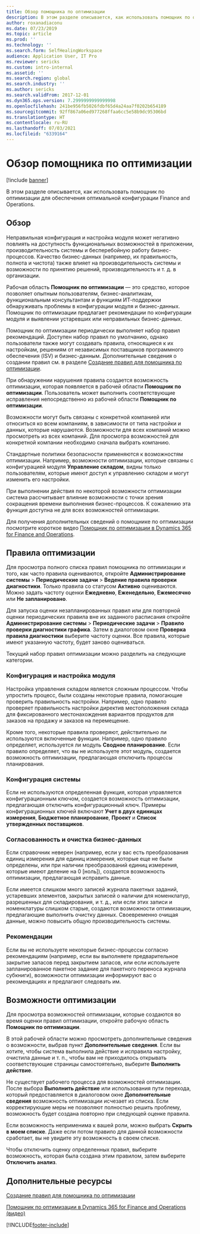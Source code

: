 ```yaml
---
title: Обзор помощника по оптимизации
description: В этом разделе описывается, как использовать помощник по оптимизации для обеспечения оптимальной конфигурации Finance and Operations.
author: roxanadiaconu
ms.date: 07/23/2019
ms.topic: article
ms.prod: ''
ms.technology: ''
ms.search.form: SelfHealingWorkspace
audience: Application User, IT Pro
ms.reviewer: sericks
ms.custom: intro-internal
ms.assetid: ''
ms.search.region: global
ms.search.industry: ''
ms.author: sericks
ms.search.validFrom: 2017-12-01
ms.dyn365.ops.version: 7.2999999999999998
ms.openlocfilehash: 241be956fb5026fdbf65d4a24aa7f0202b654189
ms.sourcegitcommit: 92ff867a06ed977268ffaa6cc5e58b9dc95306bd
ms.translationtype: HT
ms.contentlocale: ru-RU
ms.lasthandoff: 07/03/2021
ms.locfileid: "6339164"
---
```

# <a name="optimization-advisor-overview"></a>Обзор помощника по оптимизации

[!include [banner](../includes/banner.md)]

В этом разделе описывается, как использовать помощник по оптимизации для обеспечения оптимальной конфигурации Finance and Operations.

## <a name="overview"></a>Обзор

Неправильная конфигурация и настройка модуля может негативно повлиять на доступность функциональных возможностей в приложении, производительность системы и бесперебойную работу бизнес-процессов. Качество бизнес-данных (например, их правильность, полнота и чистота) также влияет на производительность системы и возможности по принятию решений, производительность и т. д. в организации.

Рабочая область **Помощник по оптимизации** — это средство, которое позволяет опытным пользователям, бизнес-аналитикам, функциональным консультантам и функциям ИТ-поддержки обнаруживать проблемы в конфигурации модуля и бизнес-данных. Помощник по оптимизации предлагает рекомендации по конфигурации модуля и выявлении устаревших или неправильных бизнес-данных.

Помощник по оптимизации периодически выполняет набор правил рекомендаций. Доступен набор правил по умолчанию, однако пользователи также могут создавать правила, относящиеся к их настройкам, решениям от независимых поставщиков программного обеспечения (ISV) и бизнес-данным. Дополнительные сведения о создании правил см. в разделе [Создание правил для помощника по оптимизации](./create-rules-optimization-advisor.md).

При обнаружении нарушения правила создается возможность оптимизации, которая появляется в рабочей области **Помощник по оптимизации**. Пользователь может выполнить соответствующие исправления непосредственно из рабочей области **Помощник по оптимизации**.

Возможности могут быть связаны с конкретной компанией или относиться ко всем компаниям, в зависимости от типа настройки и данных, которые нарушаются. Возможности для всех компаний можно просмотреть из всех компаний. Для просмотра возможностей для конкретной компании необходимо сначала выбрать компанию.

Стандартные политики безопасности применяются к возможностям оптимизации. Например, возможности оптимизации, которые связаны с конфигурацией модуля **Управление складом**, видны только пользователям, которые имеют доступ к управлению складом и могут изменить его настройки.

При выполнении действия по некоторой возможности оптимизации система рассчитывает влияние возможности с точки зрения сокращения времени выполнения бизнес-процессов. К сожалению эта функция доступна не для всех возможностей оптимизации.

Для получения дополнительных сведений о помощнике по оптимизации посмотрите короткое видео [Помощник по оптимизации в Dynamics 365 for Finance and Operations](https://www.youtube.com/watch?v=MRsAzgFCUSQ).

## <a name="optimization-rules"></a>Правила оптимизации

Для просмотра полного списка правил помощника по оптимизации и того, как часто правила оцениваются, откройте **Администрирование системы** &gt; **Периодические задачи** &gt; **Ведение правила проверки диагностики**. Только правила со статусом **Активно** оцениваются. Можно задать частоту оценки **Ежедневно**, **Еженедельно**, **Ежемесячно** или **Не запланировано**.

Для запуска оценки незапланированных правил или для повторной оценки периодических правила вне их заданного расписания откройте **Администрирование системы** &gt; **Периодические задачи** &gt; **Правило проверки диагностики графика**. Затем в диалоговом окне **Проверка правила диагностики** выберите частоту оценки. Все правила, которые имеют указанную частоту, будет заново оцениваться.

Текущий набор правил оптимизации можно разделить на следующие категории.

### <a name="module-configuration-and-setup"></a>Конфигурация и настройка модуля

Настройка управления складом является сложным процессом. Чтобы упростить процесс, были созданы некоторые правила, помогающие проверить правильность настройки. Например, одно правило проверяет правильность настройки директив местоположения склада для фиксированного местонахождения вариантов продуктов для заказов на продажу и заказов на перемещение.

Кроме того, некоторые правила проверяют, действительно ли используются включенные функции. Например, одно правило определяет, используется ли модуль **Сводное планирование**. Если правило определяет, что вы не используете этот модуль, создается возможность оптимизации, предлагающая отключить процессы планирования.

### <a name="system-configuration"></a>Конфигурация системы

Если не используются определенная функция, которая управляется конфигурационным ключом, создается возможность оптимизации, предлагающая отключить конфигурационный ключ. Примеры конфигурационных ключей включают **Учет в двух единицах измерения**, **Бюджетное планирование**, **Проект** и **Список утвержденных поставщиков**.

### <a name="business-data-consistency-and-cleanup"></a>Согласованность и очистка бизнес-данных

Если справочник неверен (например, если у вас есть преобразования единиц измерения для единиц измерения, которые еще не были определены, или при наличии преобразований единиц измерения, которые имеют деление на 0 \[ноль\]), создается возможность оптимизации, предлагающая исправить данные. 

Если имеется слишком много записей журнала пакетных заданий, устаревших элементов, закрытых записей о наличии для номенклатур, разрешенных для складирования, и т. д., или если этих записи и номенклатуры слишком старые, создаются возможности оптимизации, предлагающие выполнить очистку данных. Своевременно очищая данные, можно повысить общую производительность системы.

### <a name="best-practices"></a>Рекомендации

Если вы не используете некоторые бизнес-процессы согласно рекомендациям (например, если вы выполняете предварительное закрытие запасов перед закрытием запасов, или если используете запланированное пакетное задание для пакетного переноса журнала субкниги), возможности оптимизации информируют вас о рекомендациях и предлагают следовать им.

## <a name="optimization-opportunities"></a>Возможности оптимизации

Для просмотра возможностей оптимизации, которые создаются во время оценки правил оптимизации, откройте рабочую область **Помощник по оптимизации**.

В этой рабочей области можно просмотреть дополнительные сведения о возможности, выбрав пункт **Дополнительные сведения**. Если вы хотите, чтобы система выполнила действие и исправила настройку, очистила данные и т. п., чтобы вам не приходилось открывать соответствующие страницы самостоятельно, выберите **Выполнить действие**.

Не существует рабочего процесса для возможностей оптимизации. После выбора **Выполнить действие** или использования пути перехода, который предоставляется в диалоговом окне **Дополнительные сведения** возможность оптимизации исчезает из списка. Если корректирующие меры не позволяют полностью решить проблему, возможность будет создана повторно при следующей оценке правила.

Если возможность неприменима к вашей роли, можно выбрать **Скрыть в моем списке**. Даже если потом правило для данной возможности сработает, вы не увидите эту возможность в своем списке.

Чтобы отключить оценку определенных правил, выберите возможность, которая была создана этим правилом, затем выберите **Отключить анализ**.

## <a name="additional-resources"></a>Дополнительные ресурсы

[Создание правил для помощника по оптимизации](./create-rules-optimization-advisor.md)

[Помощник по оптимизации в Dynamics 365 for Finance and Operations (видео)](https://www.youtube.com/watch?v=MRsAzgFCUSQ)


[!INCLUDE[footer-include](../../../includes/footer-banner.md)]